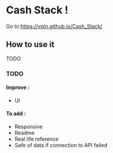 # Cash Stack !

 Go to <https://ypln.github.io/Cash_Stack/>

## How to use it
TODO


### TODO

#### Improve :

-   UI

#### To add :

-   Responsive
-   Readme
-   Real life reference 
-   Safe of data if connection to API failed